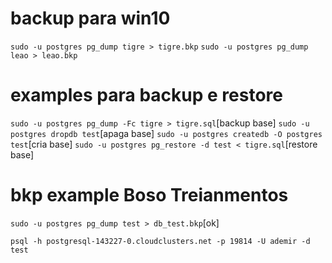 # backup para win10
`sudo -u postgres pg_dump tigre > tigre.bkp`
`sudo -u postgres pg_dump leao > leao.bkp`

# examples para backup e restore
`sudo -u postgres pg_dump -Fc tigre > tigre.sql`[backup base]
`sudo -u postgres dropdb test`[apaga base]
`sudo -u postgres createdb -O postgres test`[cria base]
`sudo -u postgres pg_restore -d test < tigre.sql`[restore base]

# bkp example Boso Treianmentos
`sudo -u postgres pg_dump test > db_test.bkp`[ok]


`psql -h postgresql-143227-0.cloudclusters.net -p 19814 -U ademir -d test`